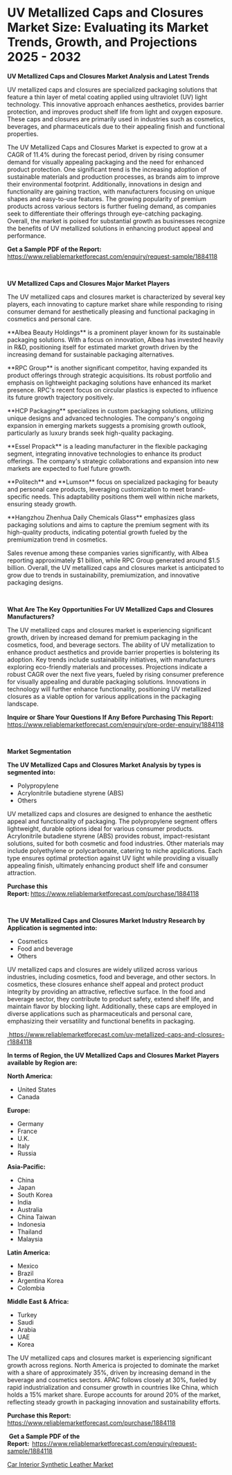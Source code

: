<p><h1>UV Metallized Caps and Closures Market Size: Evaluating its Market Trends, Growth, and Projections 2025 - 2032</h1></p><p><strong>UV Metallized Caps and Closures Market Analysis and Latest Trends</strong></p>
<p><p>UV metallized caps and closures are specialized packaging solutions that feature a thin layer of metal coating applied using ultraviolet (UV) light technology. This innovative approach enhances aesthetics, provides barrier protection, and improves product shelf life from light and oxygen exposure. These caps and closures are primarily used in industries such as cosmetics, beverages, and pharmaceuticals due to their appealing finish and functional properties.</p><p>The UV Metallized Caps and Closures Market is expected to grow at a CAGR of 11.4% during the forecast period, driven by rising consumer demand for visually appealing packaging and the need for enhanced product protection. One significant trend is the increasing adoption of sustainable materials and production processes, as brands aim to improve their environmental footprint. Additionally, innovations in design and functionality are gaining traction, with manufacturers focusing on unique shapes and easy-to-use features. The growing popularity of premium products across various sectors is further fueling demand, as companies seek to differentiate their offerings through eye-catching packaging. Overall, the market is poised for substantial growth as businesses recognize the benefits of UV metallized solutions in enhancing product appeal and performance.</p></p>
<p><strong>Get a Sample PDF of the Report:&nbsp;</strong> <a href="https://www.reliablemarketforecast.com/enquiry/request-sample/1884118?utm_campaign=2193&utm_medium=2&utm_source=Github&utm_content=ia&utm_term=04022025&utm_id=uv-metallized-caps-and-closures">https://www.reliablemarketforecast.com/enquiry/request-sample/1884118</a></p>
<p>&nbsp;</p>
<p><strong>UV Metallized Caps and Closures Major Market Players</strong></p>
<p><p>The UV metallized caps and closures market is characterized by several key players, each innovating to capture market share while responding to rising consumer demand for aesthetically pleasing and functional packaging in cosmetics and personal care. </p><p>**Albea Beauty Holdings** is a prominent player known for its sustainable packaging solutions. With a focus on innovation, Albea has invested heavily in R&D, positioning itself for estimated market growth driven by the increasing demand for sustainable packaging alternatives. </p><p>**RPC Group** is another significant competitor, having expanded its product offerings through strategic acquisitions. Its robust portfolio and emphasis on lightweight packaging solutions have enhanced its market presence. RPC's recent focus on circular plastics is expected to influence its future growth trajectory positively.</p><p>**HCP Packaging** specializes in custom packaging solutions, utilizing unique designs and advanced technologies. The company's ongoing expansion in emerging markets suggests a promising growth outlook, particularly as luxury brands seek high-quality packaging.</p><p>**Essel Propack** is a leading manufacturer in the flexible packaging segment, integrating innovative technologies to enhance its product offerings. The company's strategic collaborations and expansion into new markets are expected to fuel future growth.</p><p>**Politech** and **Lumson** focus on specialized packaging for beauty and personal care products, leveraging customization to meet brand-specific needs. This adaptability positions them well within niche markets, ensuring steady growth.</p><p>**Hangzhou Zhenhua Daily Chemicals Glass** emphasizes glass packaging solutions and aims to capture the premium segment with its high-quality products, indicating potential growth fueled by the premiumization trend in cosmetics.</p><p>Sales revenue among these companies varies significantly, with Albea reporting approximately $1 billion, while RPC Group generated around $1.5 billion. Overall, the UV metallized caps and closures market is anticipated to grow due to trends in sustainability, premiumization, and innovative packaging designs.</p></p>
<p>&nbsp;</p>
<p><strong>What Are The Key Opportunities For UV Metallized Caps and Closures Manufacturers?</strong></p>
<p><p>The UV metallized caps and closures market is experiencing significant growth, driven by increased demand for premium packaging in the cosmetics, food, and beverage sectors. The ability of UV metallization to enhance product aesthetics and provide barrier properties is bolstering its adoption. Key trends include sustainability initiatives, with manufacturers exploring eco-friendly materials and processes. Projections indicate a robust CAGR over the next five years, fueled by rising consumer preference for visually appealing and durable packaging solutions. Innovations in technology will further enhance functionality, positioning UV metallized closures as a viable option for various applications in the packaging landscape.</p></p>
<p><strong>Inquire or Share Your Questions If Any Before Purchasing This Report:</strong> <a href="https://www.reliablemarketforecast.com/enquiry/pre-order-enquiry/1884118?utm_campaign=2193&utm_medium=2&utm_source=Github&utm_content=ia&utm_term=04022025&utm_id=uv-metallized-caps-and-closures">https://www.reliablemarketforecast.com/enquiry/pre-order-enquiry/1884118</a></p>
<p>&nbsp;</p>
<p><strong>Market Segmentation</strong></p>
<p><strong>The UV Metallized Caps and Closures Market Analysis by types is segmented into:</strong></p>
<p><ul><li>Polypropylene</li><li>Acrylonitrile butadiene styrene (ABS)</li><li>Others</li></ul></p>
<p><p>UV metallized caps and closures are designed to enhance the aesthetic appeal and functionality of packaging. The polypropylene segment offers lightweight, durable options ideal for various consumer products. Acrylonitrile butadiene styrene (ABS) provides robust, impact-resistant solutions, suited for both cosmetic and food industries. Other materials may include polyethylene or polycarbonate, catering to niche applications. Each type ensures optimal protection against UV light while providing a visually appealing finish, ultimately enhancing product shelf life and consumer attraction.</p></p>
<p><strong>Purchase this Report:&nbsp;</strong><a href="https://www.reliablemarketforecast.com/purchase/1884118?utm_campaign=2193&utm_medium=2&utm_source=Github&utm_content=ia&utm_term=04022025&utm_id=uv-metallized-caps-and-closures">https://www.reliablemarketforecast.com/purchase/1884118</a></p>
<p>&nbsp;</p>
<p><strong>The UV Metallized Caps and Closures Market Industry Research by Application is segmented into:</strong></p>
<p><ul><li>Cosmetics</li><li>Food and beverage</li><li>Others</li></ul></p>
<p><p>UV metallized caps and closures are widely utilized across various industries, including cosmetics, food and beverage, and other sectors. In cosmetics, these closures enhance shelf appeal and protect product integrity by providing an attractive, reflective surface. In the food and beverage sector, they contribute to product safety, extend shelf life, and maintain flavor by blocking light. Additionally, these caps are employed in diverse applications such as pharmaceuticals and personal care, emphasizing their versatility and functional benefits in packaging.</p></p>
<p><a href="https://www.reliablemarketforecast.com/uv-metallized-caps-and-closures-r1884118?utm_campaign=2193&utm_medium=2&utm_source=Github&utm_content=ia&utm_term=04022025&utm_id=uv-metallized-caps-and-closures">&nbsp;https://www.reliablemarketforecast.com/uv-metallized-caps-and-closures-r1884118</a></p>
<p><strong>In terms of Region, the UV Metallized Caps and Closures Market Players available by Region are:</strong></p>
<p>
    <p> <strong> North America: </strong>
        <ul>
            <li>United States</li>
            <li>Canada</li>
        </ul>
        </p> 
    <p> <strong> Europe: </strong>
        <ul>
            <li>Germany</li>
            <li>France</li>
            <li>U.K.</li>
            <li>Italy</li>
            <li>Russia</li>
        </ul>
        </p> 
    <p> <strong> Asia-Pacific: </strong>
        <ul>
            <li>China</li>
            <li>Japan</li>
            <li>South Korea</li>
            <li>India</li>
            <li>Australia</li>
            <li>China Taiwan</li>
            <li>Indonesia</li>
            <li>Thailand</li>
            <li>Malaysia</li>
        </ul>
        </p> 
    <p> <strong> Latin America: </strong>
        <ul>
            <li>Mexico</li>
            <li>Brazil</li>
            <li>Argentina Korea</li>
            <li>Colombia</li>
        </ul>
        </p> 
    <p> <strong> Middle East & Africa: </strong>
        <ul>
            <li>Turkey</li>
            <li>Saudi</li>
            <li>Arabia</li>
            <li>UAE</li>
            <li>Korea</li>
        </ul>
    </p>
    </p>
<p><p>The UV metallized caps and closures market is experiencing significant growth across regions. North America is projected to dominate the market with a share of approximately 35%, driven by increasing demand in the beverage and cosmetics sectors. APAC follows closely at 30%, fueled by rapid industrialization and consumer growth in countries like China, which holds a 15% market share. Europe accounts for around 20% of the market, reflecting steady growth in packaging innovation and sustainability efforts.</p></p>
<p><strong>Purchase this Report: </strong><a href="https://www.reliablemarketforecast.com/purchase/1884118?utm_campaign=2193&utm_medium=2&utm_source=Github&utm_content=ia&utm_term=04022025&utm_id=uv-metallized-caps-and-closures">https://www.reliablemarketforecast.com/purchase/1884118</a></p>
<p>&nbsp;<strong>Get a Sample PDF of the Report:&nbsp;&nbsp;</strong><a href="https://www.reliablemarketforecast.com/enquiry/request-sample/1884118?utm_campaign=2193&utm_medium=2&utm_source=Github&utm_content=ia&utm_term=04022025&utm_id=uv-metallized-caps-and-closures">https://www.reliablemarketforecast.com/enquiry/request-sample/1884118</a></p>
<p><strong></strong></p>
<p><p><a href="https://github.com/JubayerMia832/Market-Research-Report-List-1/blob/main/car-interior-synthetic-leather-market.md?utm_campaign=2193&utm_medium=2&utm_source=Github&utm_content=ia&utm_term=04022025&utm_id=uv-metallized-caps-and-closures">Car Interior Synthetic Leather Market</a></p></p>